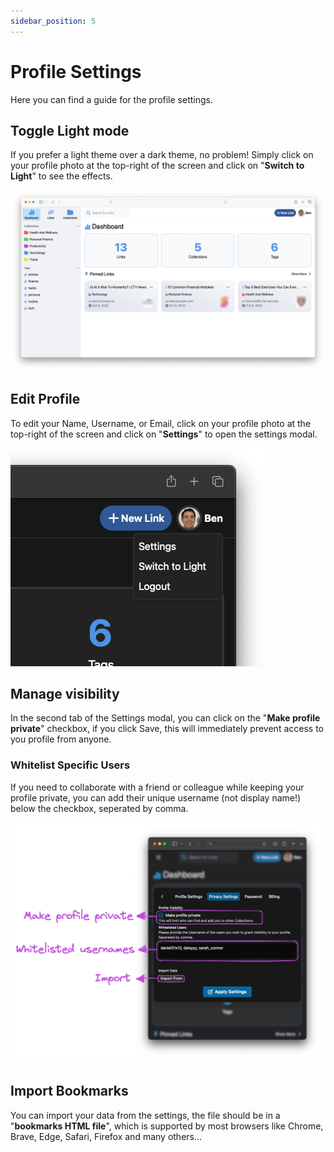 ```yaml
---
sidebar_position: 5
---
```


# Profile Settings

Here you can find a guide for the profile settings.

## Toggle Light mode

If you prefer a light theme over a dark theme, no problem! Simply click on your profile photo at the top-right of the screen and click on "**Switch to Light**" to see the effects.

![Dashboard light](/img/light_mode_dashboard.png)

## Edit Profile

To edit your Name, Username, or Email, click on your profile photo at the top-right of the screen and click on "**Settings**" to open the settings modal.

![Profile dropdown](/img/profile_dropdown.png)

## Manage visibility

In the second tab of the Settings modal, you can click on the "**Make profile private**" checkbox, if you click Save, this will immediately prevent access to you profile from anyone.

### Whitelist Specific Users

If you need to collaborate with a friend or colleague while keeping your profile private, you can add their unique username (not display name!) below the checkbox, seperated by comma.

![Edit profile](/img/edit_profile.png)

## Import Bookmarks

You can import your data from the settings, the file should be in a "**bookmarks HTML file**", which is supported by most browsers like Chrome, Brave, Edge, Safari, Firefox and many others...
